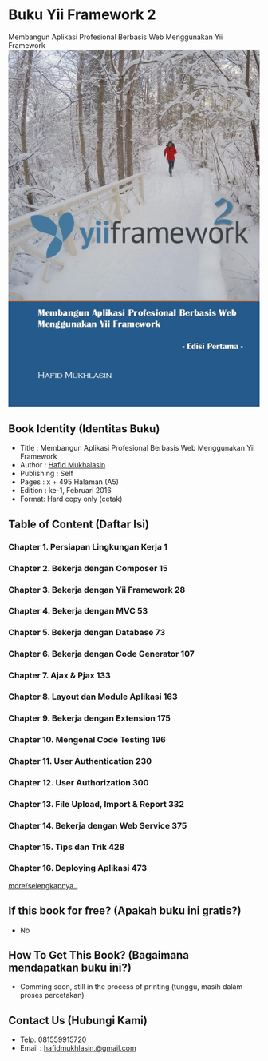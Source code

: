 # Buku Yii Framework 2
Membangun Aplikasi Profesional Berbasis Web Menggunakan Yii Framework
![cover buku](images/cover.jpg)

## Book Identity (Identitas Buku)
- Title : Membangun Aplikasi Profesional Berbasis Web Menggunakan Yii Framework
- Author : [Hafid Mukhalasin](http://hafidmukhlasin.com)
- Publishing : Self
- Pages : x + 495 Halaman (A5)
- Edition : ke-1, Februari 2016
- Format: Hard copy only (cetak)

## Table of Content (Daftar Isi)

### Chapter 1. Persiapan Lingkungan Kerja	1
### Chapter 2. Bekerja dengan Composer	15
### Chapter 3. Bekerja dengan Yii Framework	28
### Chapter 4. Bekerja dengan MVC	53
### Chapter 5. Bekerja dengan Database	73
### Chapter 6. Bekerja dengan Code Generator	107
### Chapter 7. Ajax & Pjax	133
### Chapter 8. Layout dan Module Aplikasi	163
### Chapter 9. Bekerja dengan Extension	175
### Chapter 10. Mengenal Code Testing	196
### Chapter 11. User Authentication	230
### Chapter 12. User Authorization	300
### Chapter 13. File Upload, Import & Report	332
### Chapter 14. Bekerja dengan Web Service	375
### Chapter 15. Tips dan Trik	428
### Chapter 16. Deploying Aplikasi	473

[more/selengkapnya..](TOC.md)

## If this book for free? (Apakah buku ini gratis?)
- No

## How To Get This Book? (Bagaimana mendapatkan buku ini?)
- Comming soon, still in the process of printing (tunggu, masih dalam proses percetakan)

## Contact Us (Hubungi Kami)
- Telp. 081559915720
- Email : hafidmukhlasin.@gmail.com
